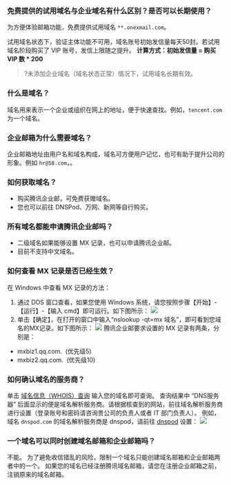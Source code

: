 ### 免费提供的试用域名与企业域名有什么区别？是否可以长期使用？

为方便体验邮箱功能，免费提供试用域名 `**.onexmail.com`。

试用域名状态下，验证主体功能不可用，域名账号初始发信量每天50封。若试用域名阶段购买了 VIP 账号，发信上限随之提升。
**计算方式：初始发信量 = 购买 VIP 数 \* 200**
>?未添加企业域名（域名状态正常）情况下，试用域名长期有效。

### 什么是域名？
域名用来表示一个企业或组织在网上的地址，便于快速查找。例如，`tencent.com` 为一个域名。

### 企业邮箱为什么需要域名？
企业邮箱地址由用户名和域名构成，域名可方便用户记忆，也可有助于提升公司的形象。例如 `hr@58.com`，。


### 如何获取域名？
- 购买腾讯企业邮，可免费获赠域名。
- 您也可以前往 DNSPod、万网、新网等自行购买。


### 所有域名都能申请腾讯企业邮吗？
- 二级域名如果能够设置 MX 记录，也可以申请腾讯企业邮。
- 目前不支持中文域名。

### 如何查看 MX 记录是否已经生效？

在 Windows 中查看 MX 记录的方法：

1. 通过 DOS 窗口查看，如果您使用 Windows 系统，请您按照步骤【开始】-【运行】-【输入 cmd】即可运行。如下图所示：
![](https://main.qcloudimg.com/raw/2aca7a7b2cbf01ed833de5d9f45f808f.png)
2. 单击【确定】，在打开的窗口中输入“nslookup -qt=mx 域名”，即可看到您域名的MX记录。如下图所示：
![](https://main.qcloudimg.com/raw/0b9abc7ae5aded483ef11e8068a2f304.png)
腾讯企业邮要求设置的 MX 记录有两条，分别是：
 - mxbiz1.qq.com.  (优先级5)
 - mxbiz2.qq.com.  (优先级10)

### 如何确认域名的服务商？

单击 [域名信息（WHOIS）查询](https://whois.cloud.tencent.com/) 输入您的域名即可查询。
查询结果中 “DNS服务器” 后面显示的便是域名解析服务商。请根据核查到的网站，前往域名解析服务商进行设置（登录账号和密码请咨询贵公司的负责人或者 IT 部门负责人）。
例如，域名 `dnspod.com` 的域名解析服务商是 dnspod，请前往 [dnspod](https://www.dnspod.cn/) 设置：
![](https://main.qcloudimg.com/raw/f5f4c11a801fe1123e55a5f3e454e7f8.png)

### 一个域名可以同时创建域名邮箱和企业邮箱吗？
不能。
为了避免收信错乱的风险，限制一个域名只能创建域名邮箱和企业邮箱两者中的一个。
如果您的域名已经注册腾讯域名邮箱，请您在注册企业邮箱之前，注销原来的域名邮箱。
